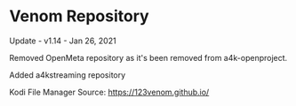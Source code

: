 # Venom Repository

Update - v1.14 - Jan 26, 2021

Removed OpenMeta repository as it's been removed from a4k-openproject.

Added a4kstreaming repository

Kodi File Manager Source:
https://123venom.github.io/
